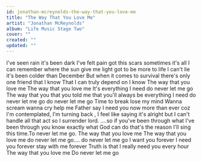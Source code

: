 ```yaml
---
id: jonathan-mcreynolds-the-way-that-you-love-me
title: "The Way That You Love Me"
artist: "Jonathan McReynolds"
album: "Life Music Stage Two"
cover: ""
created: ""
updated: ""
---
```


I've seen rain it's been dark
I've felt pain got this scars
sometimes it's all I can remember
where the sun give me light got to be more to life
I can't lie it's been colder than December
But when it comes to survival
there's only one friend that I know
That I can truly depend on
I know
The way that you love me
The way that you love me
It's everything I need do never let me go
The way that you that you told me
that you'll always be
everything I need
do never let me go
do never let me go
Time to break lose my mind
Wanna scream
wanna cry
help me Father say I need you now more than ever
coz I'm contemplated,
I'm turning back ,
I feel like saying it's alright but I can't handle all that act so I surrender lord.
....so if you've been through what I've been through
you know exactly what God can do that's the reason I'll sing this time.To never let me go.
The way that you love me
The way that you love me
do never let me go....
do never let me go
I want you forever
I need you forever
stay with me forever
Truth is that I really need you every hour
The way that you love me
Do never let me go